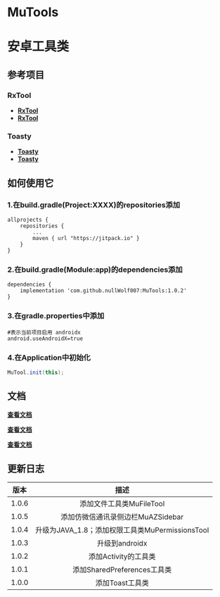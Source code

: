 # MuTools
# 安卓工具类


## 参考项目
### RxTool
* **[RxTool](https://github.com/Tamsiree/RxTool)**
* **[RxTool](https://github.com/Tamsiree/RxTool)**
### Toasty
* **[Toasty](https://github.com/GrenderG/Toasty)**
* **[Toasty](https://github.com/GrenderG/Toasty)**

## 如何使用它

### 1.在build.gradle(Project:XXXX)的repositories添加
```text
allprojects {
	repositories {
		...
		maven { url "https://jitpack.io" }
	}
}
```

### 2.在build.gradle(Module:app)的dependencies添加
```text
dependencies {
	implementation 'com.github.nullWolf007:MuTools:1.0.2'
}
```

### 3.在gradle.properties中添加

```properties
#表示当前项目启用 androidx
android.useAndroidX=true
```

### 4.在Application中初始化

```java
MuTool.init(this);
```

## 文档

[**查看文档**](https://github.com/nullWolf007/MuTools/wiki/Home)

[**查看文档**](https://github.com/nullWolf007/MuTools/wiki/Home)

[**查看文档**](https://github.com/nullWolf007/MuTools/wiki/Home)

## 更新日志

| 版本  |                      描述                       |
| :---: | :---------------------------------------------: |
| 1.0.6 |            添加文件工具类MuFileTool             |
| 1.0.5 |        添加仿微信通讯录侧边栏MuAZSidebar        |
| 1.0.4 | 升级为JAVA_1.8；添加权限工具类MuPermissionsTool |
| 1.0.3 |                 升级到androidx                  |
| 1.0.2 |              添加Activity的工具类               |
| 1.0.1 |           添加SharedPreferences工具类           |
| 1.0.0 |                 添加Toast工具类                 |




